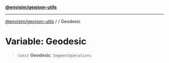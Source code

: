 [**@envisim/geojson-utils**](../../README.md)

---

[@envisim/geojson-utils]() / [](../../README.md) / Geodesic

# Variable: Geodesic

> `const` **Geodesic**: `SegmentOperations`
